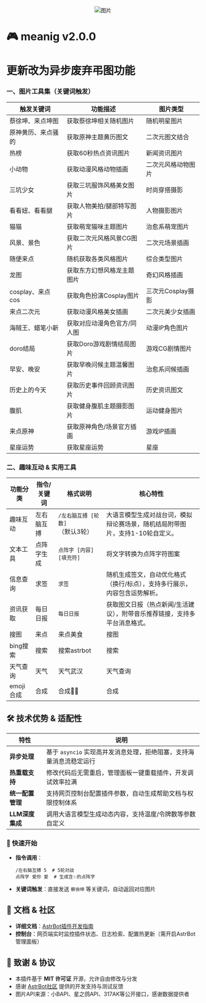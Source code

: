 <div align="center">
    <img src="https://count.getloli.com/@llmgo?name=ttq7&theme=miku&padding=7&offset=0&align=top&scale=1&pixelated=1&darkmode=auto" alt="图片">
</div>

# 🎮 meanig v2.0.0
  
# 更新改为异步废弃弔图功能

### 一、图片工具集（关键词触发）  

| 触发关键词                | 功能描述                     | 图片类型               |  
|---------------------------|------------------------------|------------------------|  
| 蔡徐坤、来点坤图          | 获取蔡徐坤相关随机图片         | 随机明星图片           |   
| 原神黄历、来点骚的        | 获取原神主题黄历图文           | 二次元图文结合         |  
| 热榜                      | 获取60秒热点资讯图片           | 新闻资讯图片           |  
| 小动物                    | 获取动漫风格动物插画           | 二次元风格动物图片     |  
| 三坑少女                  | 获取三坑服饰风格美女图片       | 时尚穿搭摄影           |  
| 看看妞、看看腿            | 获取人物美拍/腿部特写图片       | 人物摄影图片           |  
| 猫猫                      | 获取萌宠猫咪主题图片           | 治愈系萌宠图片         |  
| 风景、景色                | 获取二次元风格风景CG图片       | 二次元场景插画         |  
| 随便来点                  | 随机获取各类风格图片           | 综合类型图片           |  
| 龙图                      | 获取东方幻想风格龙主题图片     | 奇幻风格插画           |  
| cosplay、来点cos          | 获取角色扮演Cosplay图片         | 三次元Cosplay摄影      |  
| 来点二次元                | 获取动漫风格美女插画           | 二次元美少女插画       |  
| 海贼王、蜡笔小新          | 获取对应动漫角色官方/同人图     | 动漫IP角色图片         |  
| doro结局                  | 获取Doro游戏剧情结局图片       | 游戏CG剧情图片         |  
| 早安、晚安                | 获取早晚问候主题温馨图片       | 治愈系问候插画         |  
| 历史上的今天              | 获取历史事件回顾资讯图片       | 历史资讯图文           |  
| 腹肌                      | 获取健身腹肌主题摄影图片       | 运动健身图片           |  
| 来点原神                  | 获取原神角色/场景官方插画       | 游戏IP插画             |  
|  星座运势                    | 获取星座运势               | 星座          | 
### 二、趣味互动 & 实用工具  

| 功能分类       | 指令/关键词         | 格式说明                          | 核心特性                                                                 |  
|----------------|---------------------|-----------------------------------|--------------------------------------------------------------------------|  
| 趣味互动       | 左右脑互搏          | `/左右脑互搏 [轮数]`（默认3轮）    | 大语言模型生成对战台词，模拟辩论赛场景，随机结局附带图片，支持1-10轮自定义。 |  
| 文本工具       | 点阵字生成          | `点阵字 [内容] [填充符]`           | 将文字转换为点阵字符图案 |  
| 信息查询       | 求签                | `求签`                            | 随机生成签文，自动优化格式（换行/标点），支持多行展示，内容包含运势解析。    |  
| 资讯获取       | 每日日报            | `每日日报`                        | 获取图文日报（热点新闻/生活建议），附带音乐推荐链接，支持多平台消息格式。    |
| 搜图           |来点                 |来点美食                           |搜图                                                                        |
| bing搜索         |搜索                |搜索astrbot                          |搜索                                                                       |
| 天气查询          |天气                 |天气武汉                         |天气查询                                                                      |
| emoji合成          |合成                 |合成🤯😭                         |合成                                                                      |
## 🛠 技术优势 & 适配性  

| 特性                | 说明                                                                 |  
|---------------------|----------------------------------------------------------------------|  
| **异步处理**        | 基于 `asyncio` 实现高并发消息处理，拒绝阻塞，支持海量消息流稳定运行  |  
| **热重载支持**      | 修改代码后无需重启，管理面板一键重载插件，开发调试效率拉满          |  
| **统一配置管理**    | 支持网页控制台配置插件参数，自动生成帮助文档与权限控制体系          |  
| **LLM深度集成**     | 调用大语言模型生成动态内容，支持温度/令牌数等参数自定义             |  

### 🚀 快速开始  
- **指令调用**：  
  ```  
  /左右脑互搏 5  # 5轮对战  
  点阵字 爱你 爱  # 生成含✨的点阵字  
  ```  
- **关键词触发**：直接发送 `蔡徐坤`  等关键词，自动返回对应图片  


## 📖 文档 & 社区  

- **详细文档**：[AstrBot插件开发指南](https://github.com/ttq7/meanig)
- **控制台**：网页端实时监控插件状态、日志检索、配置热更新（需开启AstrBot管理面板）  


## 🙏 致谢 & 协议  

- 本插件基于 **MIT 许可证** 开源，允许自由修改与分发 
- 感谢 [AstrBot社区](https://github.com/AstrBotDevs) 提供的开发支持与测试反馈  
- 图片API来源：小BAPI、星之鸽API、317AK等公开接口，感谢数据提供者  
